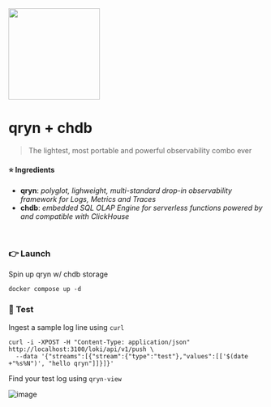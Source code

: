 <img src="https://user-images.githubusercontent.com/1423657/218816262-e0e8d7ad-44d0-4a7d-9497-0d383ed78b83.png" width=180>

# qryn + chdb

> The lightest, most portable and powerful observability combo ever

#### ⭐ Ingredients
- **qryn**: _polyglot, lighweight, multi-standard drop-in observability framework for Logs, Metrics and Traces_
- **chdb**: _embedded SQL OLAP Engine for serverless functions powered by and compatible with ClickHouse_

<br>

### 👉 Launch
Spin up qryn w/ chdb storage
```
docker compose up -d
```

### 🔎 Test
Ingest a sample log line using `curl`
```
curl -i -XPOST -H "Content-Type: application/json" http://localhost:3100/loki/api/v1/push \
  --data '{"streams":[{"stream":{"type":"test"},"values":[['$(date +"%s%N")', "hello qryn"]]}]}'
```

Find your test log using `qryn-view`

![image](https://github.com/metrico/qryn-chdb/assets/1423657/d05e0442-08de-486c-85de-e3d69b87716c)
